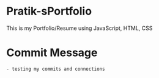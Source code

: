 # Pratik-sPortfolio
This is my Portfolio/Resume using JavaScript, HTML, CSS
# Commit Message
    - testing my commits and connections
